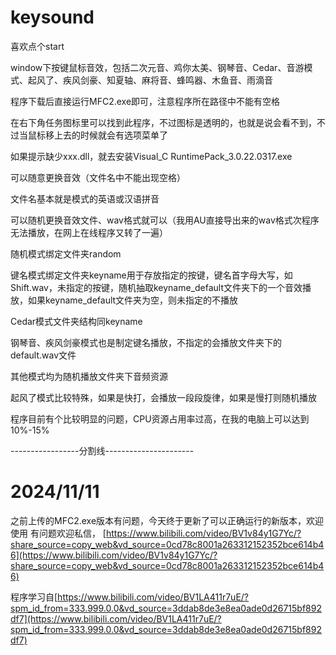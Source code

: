 # keysound

喜欢点个start

window下按键鼠标音效，包括二次元音、鸡你太美、钢琴音、Cedar、音游模式、起风了、疾风剑豪、知夏轴、麻将音、蜂鸣器、木鱼音、雨滴音

程序下载后直接运行MFC2.exe即可，注意程序所在路径中不能有空格

在右下角任务图标里可以找到此程序，不过图标是透明的，也就是说会看不到，不过当鼠标移上去的时候就会有选项菜单了

如果提示缺少xxx.dll，就去安装Visual_C RuntimePack_3.0.22.0317.exe

可以随意更换音效（文件名中不能出现空格）

文件名基本就是模式的英语或汉语拼音

可以随机更换音效文件、wav格式就可以（我用AU直接导出来的wav格式次程序无法播放，在网上在线程序又转了一遍）

随机模式绑定文件夹random

键名模式绑定文件夹keyname用于存放指定的按键，键名首字母大写，如Shift.wav，未指定的按键，随机抽取keyname_default文件夹下的一个音效播放，如果keyname_default文件夹为空，则未指定的不播放

Cedar模式文件夹结构同keyname

钢琴音、疾风剑豪模式也是制定键名播放，不指定的会播放文件夹下的default.wav文件

其他模式均为随机播放文件夹下音频资源

起风了模式比较特殊，如果是快打，会播放一段段旋律，如果是慢打则随机播放

程序目前有个比较明显的问题，CPU资源占用率过高，在我的电脑上可以达到10%-15%


-----------------分割线----------------------
# 2024/11/11 #
之前上传的MFC2.exe版本有问题，今天终于更新了可以正确运行的新版本，欢迎使用
有问题欢迎私信， [https://www.bilibili.com/video/BV1v84y1G7Yc/?share_source=copy_web&vd_source=0cd78c8001a263312152352bce614b46](https://www.bilibili.com/video/BV1v84y1G7Yc/?share_source=copy_web&vd_source=0cd78c8001a263312152352bce614b46)

程序学习自[https://www.bilibili.com/video/BV1LA411r7uE/?spm_id_from=333.999.0.0&vd_source=3ddab8de3e8ea0ade0d26715bf892df7](https://www.bilibili.com/video/BV1LA411r7uE/?spm_id_from=333.999.0.0&vd_source=3ddab8de3e8ea0ade0d26715bf892df7)
